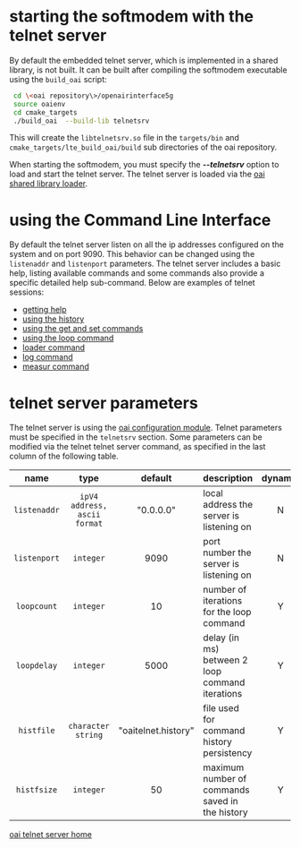 # starting the softmodem with the telnet server
By default the embedded telnet server, which is implemented in a shared library, is not built. It can be built after compiling the softmodem executable using the `build_oai` script:

```bash
 cd \<oai repository\>/openairinterface5g
 source oaienv
 cd cmake_targets
 ./build_oai  --build-lib telnetsrv
```

This will create the `libtelnetsrv.so` file in the `targets/bin` and `cmake_targets/lte_build_oai/build` sub directories of the oai repository.

When starting the softmodem, you must specify the **_\-\-telnetsrv_** option to load and start the telnet server. The telnet server is loaded via the [oai shared library loader](loader).

# using the Command Line Interface
By default the telnet server listen on all the ip addresses configured on the system and on port 9090.  This behavior can be changed using the `listenaddr` and `listenport` parameters.
The telnet server includes a basic help, listing available commands and some commands also provide a specific detailed help sub-command.
Below are  examples of telnet sessions:

*  [getting help](telnethelp.md)
*  [using the history](telnethist.md)
*  [using the get and set commands](telnetgetset.md)
*  [using the loop command](telnetloop.md)
*  [loader command](telnetloader.md)
*  [log command](telnetlog.md)
*  [measur command](telnetmeasur.md)

# telnet server parameters
The telnet server is using the [oai configuration module](Config/Rtusage). Telnet parameters must be specified in the `telnetsrv` section. Some parameters can be modified via the telnet telnet server command, as specified in the last column of the following table.

| name | type | default | description | dynamic |
|:---:|:---:|:---:|:----|:----:|
| `listenaddr` | `ipV4 address, ascii format` | "0.0.0.0" | local address the server is listening on| N |
| `listenport` | `integer` | 9090 | port number the server is listening on | N |
| `loopcount` | `integer` | 10 | number of iterations for the loop command  | Y |
| `loopdelay` | `integer` | 5000 | delay (in ms) between 2 loop command iterations  | Y |
| `histfile` | `character string` | "oaitelnet.history" | file used for command history persistency | Y |
| `histfsize` | `integer` | 50 | maximum number of commands saved in the history | Y |

[oai telnet server home](telnetsrv.md)
